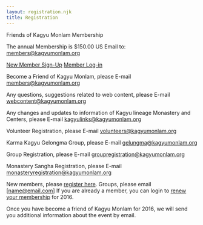 ```yaml
---
layout: registration.njk
title: Registration
---
```


Friends of Kagyu Monlam Membership

The annual Membership is $150.00 US 
Email to: members@kagyumonlam.org 

<a target="_blank" href="http://www.milaguru.org/amember/signup.php" class="btn btn-primary btn-lg" role="button">New Member Sign-Up</a>
<a target="_blank" href="http://www.milaguru.org/amember/member.php" class="btn btn-primary btn-lg" role="button">Member Log-in</a>

Become a Friend of Kagyu Monlam, please E-mail members@kagyumonlam.org

Any questions, suggestions related to web content, please E-mail webcontent@kagyumonlam.org

Any changes and updates to information of Kagyu lineage Monastery and Centers, please E-mail kagyulinks@kagyumonlam.org

Volunteer Registration, please E-mail volunteers@kagyumonlam.org

Karma Kagyu Gelongma Group, please E-mail gelungma@kagyumonlam.org

Group Registration, please E-mail groupregistration@kagyumonlam.org

Monastery Sangha Registration, please E-mail monasteryregistration@kagyumonlam.org





New members, please [register here](http://www.milaguru.org/amember/signup.php). 
Groups, please email [name@email.com]
If you are already a member, you can login to [renew your membership](http://www.milaguru.org/amember/member.php) for 2016. 

Once you have become a friend of Kagyu Monlam for 2016, we will send you additional information about the event by email. 
